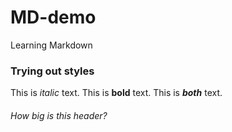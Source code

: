 # MD-demo
Learning Markdown

### Trying out styles
This is *italic* text.  This is **bold** text.
This is ***both*** text.
###### How big is this header?

